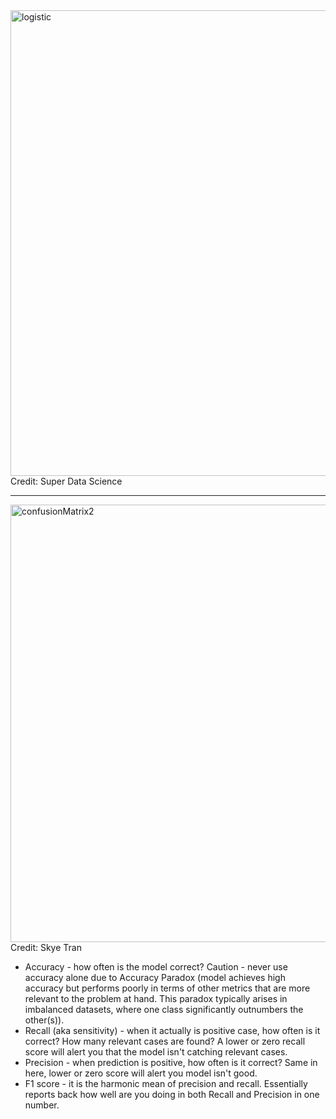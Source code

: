 <img width="745" alt="logistic" src="https://github.com/user-attachments/assets/14fdbb43-b6e3-4749-9d62-8948e03abdec">
Credit: Super Data Science

---------

<img width="700" alt="confusionMatrix2" src="https://github.com/user-attachments/assets/8def116a-b650-401e-9fef-5f419ff01fc4">
Credit: Skye Tran

- Accuracy - how often is the model correct? Caution - never use accuracy alone due to Accuracy Paradox (model achieves high accuracy but performs poorly in terms of other metrics that are more relevant to the problem at hand. This paradox typically arises in imbalanced datasets, where one class significantly outnumbers the other(s)). 
- Recall (aka sensitivity) - when it actually is positive case, how often is it correct? How many relevant cases are found? A lower or zero recall score will alert you that the model isn't catching relevant cases. 
- Precision - when prediction is positive, how often is it correct? Same in here, lower or zero score will alert you model isn't good. 
- F1 score - it is the harmonic mean of precision and recall. Essentially reports back how well are you doing in both Recall and Precision in one number.

